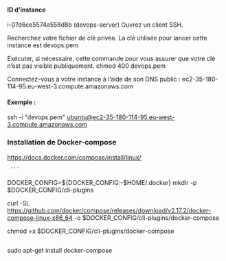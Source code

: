 

#### ID d’instance
i-07d6ce5574a558d8b (devops-server)
Ouvrez un client SSH.

Recherchez votre fichier de clé privée. La clé utilisée pour lancer cette instance est devops.pem

Exécuter, si nécessaire, cette commande pour vous assurer que votre clé n’est pas visible publiquement.
 chmod 400 devops.pem

Connectez-vous à votre instance à l’aide de son DNS public :
 ec2-35-180-114-95.eu-west-3.compute.amazonaws.com

#### Exemple :

 ssh -i "devops.pem" ubuntu@ec2-35-180-114-95.eu-west-3.compute.amazonaws.com



 ### Installation de Docker-compose
 https://docs.docker.com/compose/install/linux/ 
    
     ```
DOCKER_CONFIG=${DOCKER_CONFIG:-$HOME/.docker}
mkdir -p $DOCKER_CONFIG/cli-plugins

curl -SL https://github.com/docker/compose/releases/download/v2.17.2/docker-compose-linux-x86_64 -o $DOCKER_CONFIG/cli-plugins/docker-compose

chmod +x $DOCKER_CONFIG/cli-plugins/docker-compose
```
```
sudo apt-get install docker-compose
```
```